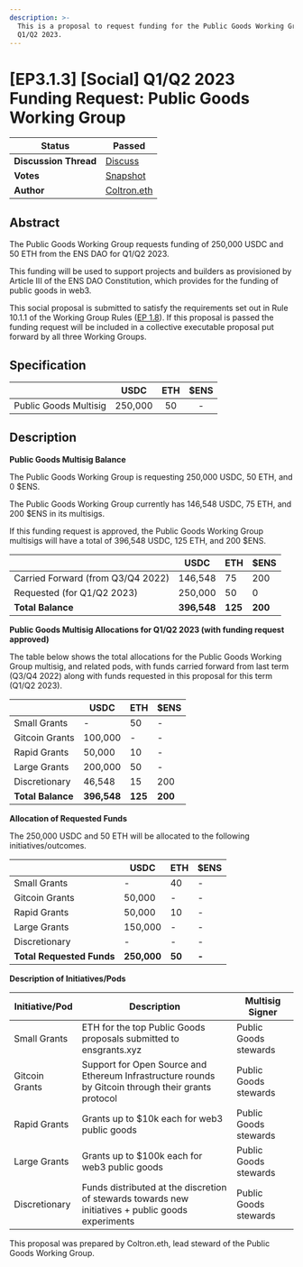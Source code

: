 ```yaml
---
description: >-
  This is a proposal to request funding for the Public Goods Working Group for
  Q1/Q2 2023.
---
```


# \[EP3.1.3] \[Social] Q1/Q2 2023 Funding Request: Public Goods Working Group

| **Status**            | Passed                                                                                                                           |
| --------------------- | -------------------------------------------------------------------------------------------------------------------------------- |
| **Discussion Thread** | [Discuss](https://discuss.ens.domains/t/ep3-1-3-social-q1-q2-2023-funding-request-public-goods-working-group/15941?u=alisha.eth) |
| **Votes**             | [Snapshot](https://snapshot.org/#/ens.eth/proposal/0x41b3509b88e15677aa15680f48278517f794822fb9a79b9c621def53f1866be7)           |
| **Author**            | [Coltron.eth](https://twitter.com/Coltron\_eth)                                                                                  |

## Abstract

The Public Goods Working Group requests funding of 250,000 USDC and 50 ETH from the ENS DAO for Q1/Q2 2023.

This funding will be used to support projects and builders as provisioned by Article III of the ENS DAO Constitution, which provides for the funding of public goods in web3.

This social proposal is submitted to satisfy the requirements set out in Rule 10.1.1 of the Working Group Rules ([EP 1.8](https://docs.ens.domains/v/governance/governance-proposals/term-1/ep12-working-group-rules)). If this proposal is passed the funding request will be included in a collective executable proposal put forward by all three Working Groups.

## Specification

|                       |   USDC  | ETH | $ENS |
| --------------------- | :-----: | :-: | :--: |
| Public Goods Multisig | 250,000 |  50 |   -  |

## Description

**Public Goods Multisig Balance**

The Public Goods Working Group is requesting 250,000 USDC, 50 ETH, and 0 $ENS.

The Public Goods Working Group currently has 146,548 USDC, 75 ETH, and 200 $ENS in its multisigs.

If this funding request is approved, the Public Goods Working Group multisigs will have a total of 396,548 USDC, 125 ETH, and 200 $ENS.

|                                   | USDC        | ETH     | $ENS    |
| --------------------------------- | ----------- | ------- | ------- |
| Carried Forward (from Q3/Q4 2022) | 146,548     | 75      | 200     |
| Requested (for Q1/Q2 2023)        | 250,000     | 50      | 0       |
| **Total Balance**                 | **396,548** | **125** | **200** |

**Public Goods Multisig Allocations for Q1/Q2 2023 (with funding request approved)**

The table below shows the total allocations for the Public Goods Working Group multisig, and related pods, with funds carried forward from last term (Q3/Q4 2022) along with funds requested in this proposal for this term (Q1/Q2 2023).

|                   | USDC        | ETH     | $ENS    |
| ----------------- | ----------- | ------- | ------- |
| Small Grants      | -           | 50      | -       |
| Gitcoin Grants    | 100,000     | -       | -       |
| Rapid Grants      | 50,000      | 10      | -       |
| Large Grants      | 200,000     | 50      | -       |
| Discretionary     | 46,548      | 15      | 200     |
| **Total Balance** | **396,548** | **125** | **200** |

**Allocation of Requested Funds**

The 250,000 USDC and 50 ETH will be allocated to the following initiatives/outcomes.

|                           | USDC        | ETH    | $ENS  |
| ------------------------- | ----------- | ------ | ----- |
| Small Grants              | -           | 40     | -     |
| Gitcoin Grants            | 50,000      | -      | -     |
| Rapid Grants              | 50,000      | 10     | -     |
| Large Grants              | 150,000     | -      | -     |
| Discretionary             | -           | -      | -     |
| **Total Requested Funds** | **250,000** | **50** | **-** |

**Description of Initiatives/Pods**

| Initiative/Pod | Description                                                                                         | Multisig Signer       |
| -------------- | --------------------------------------------------------------------------------------------------- | --------------------- |
| Small Grants   | ETH for the top Public Goods proposals submitted to ensgrants.xyz                                   | Public Goods stewards |
| Gitcoin Grants | Support for Open Source and Ethereum Infrastructure rounds by Gitcoin through their grants protocol | Public Goods stewards |
| Rapid Grants   | Grants up to $10k each for web3 public goods                                                        | Public Goods stewards |
| Large Grants   | Grants up to $100k each for web3 public goods                                                       | Public Goods stewards |
| Discretionary  | Funds distributed at the discretion of stewards towards new initiatives + public goods experiments  | Public Goods stewards |

This proposal was prepared by Coltron.eth, lead steward of the Public Goods Working Group.
